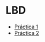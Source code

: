 # LBD

 <ul>
  <li><a href="https://github.com/drdz/LBD/blob/master/Pr-ctica%201/Pr%C3%A1ctica1.sql">Práctica 1</a></li>
  <li><a href="https://github.com/drdz/LBD/blob/master/Practica%202/Practica2.sql">Práctica 2</a></li>
</ul> 

